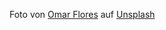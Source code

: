 Foto von <a href="https://unsplash.com/@designedbyflores?utm_source=unsplash&utm_medium=referral&utm_content=creditCopyText">Omar Flores</a> auf <a href="https://unsplash.com/de/fotos/_ryfSBc4Z6I?utm_source=unsplash&utm_medium=referral&utm_content=creditCopyText">Unsplash</a>
